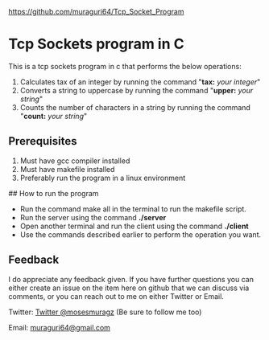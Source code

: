 https://github.com/muraguri64/Tcp_Socket_Program

# Tcp Sockets program in C

This is a tcp sockets program in c that performs the below operations:
<ol>
	<li>Calculates tax of an integer by running the command "<b>tax:</b><i> your integer</i>"</li>
	<li>Converts a string to uppercase by running the command "<b>upper:</b><i> your string</i>"</li>
	<li>Counts the number of characters in a string by running the command "<b>count:</b><i> your string</i>"</li>
</ol>
	
## Prerequisites
<ol>
<li>Must have gcc compiler installed</li>
<li>Must have makefile installed</li>
<li>Preferably run the program in a linux environment</li>
</ol>
## How to run the program

- Run the command make all in the terminal to run the makefile script.
- Run the server using the command <b>./server</b>
- Open another terminal and run the client using the command <b>./client</b>
- Use the commands described earlier to perform the operation you want.

## Feedback

I do appreciate any feedback given. If you have further questions you can either create an issue on the item here on github that we can discuss via comments, or you can reach out to me on either Twitter or Email.

Twitter: [Twitter @mosesmuragz](http://twitter.com/mosesmuragz) (Be sure to follow me too)

Email: muraguri64@gmail.com

